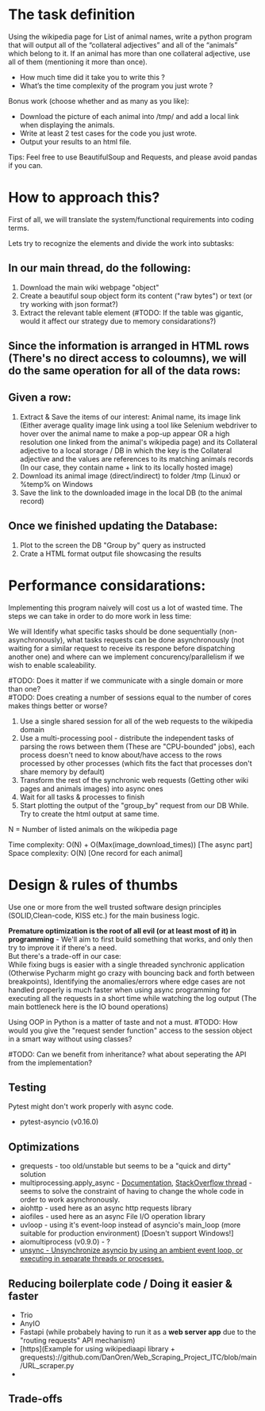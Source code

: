 # The task definition

Using the wikipedia page for List of animal names, write a python program that will output all of the “collateral adjectives” and all of the “animals” which belong to it. If an animal has more than one collateral adjective, use all of them (mentioning it more than once).

- How much time did it take you to write this ?
- What’s the time complexity of the program you just wrote ?

Bonus work (choose whether and as many as you like):
- Download the picture of each animal into /tmp/ and add a local link when displaying the animals.
- Write at least 2 test cases for the code you just wrote.
- Output your results to an html file.

Tips: Feel free to use BeautifulSoup and Requests, and please avoid pandas if you can.  

# How to approach this?
First of all, we will translate the system/functional requirements into coding terms.

Lets try to recognize the elements and divide the work into subtasks:

In our main thread, do the following:
----------------------------------------------------------------
1. Download the main wiki webpage "object" 
2. Create a beautiful soup object form its content ("raw bytes") or text (or try working with json format?)
3. Extract the relevant table element (#TODO: If the table was gigantic, would it affect our strategy due to memory considarations?)

Since the information is arranged in HTML rows (There's no direct access to coloumns), we will do the same operation for all of the data rows:  
----
Given a row:  
--
1. Extract & Save the items of our interest: Animal name, its image link (Either average quality image link using a tool like Selenium webdriver to hover over the animal name to make a pop-up appear OR a high resolution one linked from the animal's wikipedia page) and its Collateral adjective to a local storage / DB in which the key is the Collateral adjective and the values are references to its matching animals records (In our case, they contain name + link to its locally hosted image)
2. Download its animal image (direct/indirect) to folder /tmp (Linux) or %temp% on Windows
3. Save the link to the downloaded image in the local DB (to the animal record)

Once we finished updating the Database:
--
1. Plot to the screen the DB "Group by" query as instructed
2. Crate a HTML format output file showcasing the results

# Performance considarations:
Implementing this program naively will cost us a lot of wasted time.
The steps we can take in order to do more work in less time:

We will Identify what specific tasks should be done sequentially (non-asynchronously), what tasks requests can be done asynchronously (not waiting for a similar request to receive its respone before dispatching another one) and where can we implement concurency/parallelism if we wish to enable scaleability. 

#TODO: Does it matter if we communicate with a single domain or more than one?  
#TODO: Does creating a number of sessions equal to the number of cores makes things better or worse?  
1. Use a single shared session for all of the web requests to the wikipedia domain
2. Use a multi-processing pool - distribute the independent tasks of parsing the rows between them (These are "CPU-bounded" jobs), each process doesn't need to know about/have access to the rows processed by other processes (which fits the fact that processes don't share memory by default)
3. Transform the rest of the synchronic web requests (Getting other wiki pages and animals images) into async ones
4. Wait for all tasks & processes to finish
5. Start plotting the output of the "group_by" request from our DB While. Try to create the html output at same time.

N = Number of listed animals on the wikipedia page

Time complexity:  O(N) + O(Max(image_download_times)) [The async part]
Space complexity: O(N) [One record for each animal]

# Design & rules of thumbs
Use one or more from the well trusted software design principles
(SOLID,Clean-code, KISS etc.) for the main business logic.

**Premature optimization is the root of all evil (or at least most of it) in programming** - We'll aim to first build something that works, and only then try to improve it if there's a need.  
But there's a trade-off in our case:  
While fixing bugs is easier with a single threaded synchronic application (Otherwise Pycharm might go crazy with bouncing back and forth between breakpoints), Identifying the anomalies/errors where edge cases are not handled properly is much faster when using async programming for executing all the requests in a short time while watching the log output (The main bottleneck here is the IO bound operations) 

Using OOP in Python is a matter of taste and not a must.
#TODO: How would you give the "request sender function" access to the session object in a smart way without using classes?

#TODO: Can we benefit from inheritance? what about seperating the API from the implementation?

## Testing
Pytest might don't work properly with async code.
* pytest-asyncio (v0.16.0)

## Optimizations
* grequests - too old/unstable but seems to be a "quick and dirty" solution
* multiprocessing.apply_async - [Documentation](https://docs.python.org/3/library/multiprocessing.html), [StackOverflow thread](https://stackoverflow.com/questions/8533318/multiprocessing-pool-when-to-use-apply-apply-async-or-map) - seems to solve the constraint of having to change the whole code in order to work asynchronously.
* aiohttp - used here as an async http requests library
* aiofiles - used here as an async File I/O operation library 
* uvloop - using it's event-loop instead of asyncio's main_loop (more suitable for production environment) [Doesn't support Windows!]
* aiomultiprocess (v0.9.0) - ?
* [unsync - Unsynchronize asyncio by using an ambient event loop, or executing in separate threads or processes.](https://github.com/alex-sherman/unsync/)

## Reducing boilerplate code / Doing it easier & faster
* Trio
* AnyIO 
* Fastapi (while probabely having to run it as a **web server app** due to the "routing requests" API mechanism)
* [https](Example for using wikipediaapi library + grequests)://github.com/DanOren/Web_Scraping_Project_ITC/blob/main/URL_scraper.py
* 
## Trade-offs

